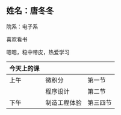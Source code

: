 ## 姓名：唐冬冬

院系：电子系

喜欢看书

嗯嗯，稳中带皮，热爱学习

| 今天上的课 |              |          |
| ---------- | ------------ | -------- |
| 上午       | 微积分       | 第一节   |
|            | 程序设计     | 第二节   |
| 下午       | 制造工程体验 | 第三四节 |

